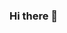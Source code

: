 ### Hi there 👋

<!--
**Weslei-Nascimento/Weslei-Nascimento** is a ✨ _special_ ✨ repository because its `README.md` (this file) appears on your GitHub profile.

Hi, I’m Weslei Nascimento Andrade
Currently I studying Systems Analysis and Development, at the Catholic University of Brasilia (UCB)
https://www.linkedin.com/in/weslei-nascimento-andrade
-->
